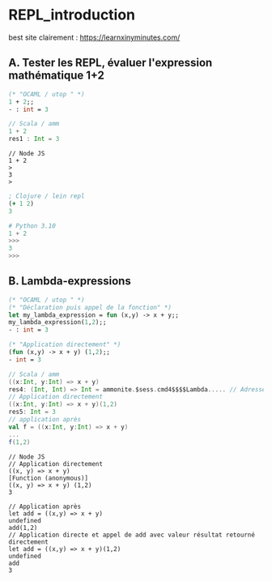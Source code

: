 # REPL_introduction

best site clairement : https://learnxinyminutes.com/

## A. Tester les REPL, évaluer l'expression mathématique 1+2

```ocaml
(* "OCAML / utop " *) 
1 + 2;;
- : int = 3
```
```scala
// Scala / amm
1 + 2
res1 : Int = 3
```
```node
// Node JS 
1 + 2
>
3
>
```
```clojure
; Clojure / lein repl 
(+ 1 2)
3
```
```python
# Python 3.10
1 + 2 
>>>
3
>>>
```
## B. Lambda-expressions 


```ocaml
(* "OCAML / utop " *) 
(* "Déclaration puis appel de la fonction" *) 
let my_lambda_expression = fun (x,y) -> x + y;;
my_lambda_expression(1,2);;
- : int = 3

(* "Application directement" *) 
(fun (x,y) -> x + y) (1,2);;
- int = 3
```

```scala
// Scala / amm
((x:Int, y:Int) => x + y)
res4: (Int, Int) => Int = ammonite.$sess.cmd4$$$$Lambda..... // Adresse où est stockée la fonction dans le Byte code
// Application directement 
((x:Int, y:Int) => x + y)(1,2)
res5: Int = 3
// application après
val f = ((x:Int, y:Int) => x + y)
...
f(1,2)
```
```node
// Node JS
// Application directement
((x, y) => x + y) 
[Function (anonymous)]
((x, y) => x + y) (1,2)
3

// Application après
let add = ((x,y) => x + y)
undefined
add(1,2)
// Application directe et appel de add avec valeur résultat retourné directement
let add = ((x,y) => x + y)(1,2)
undefined
add
3
```
